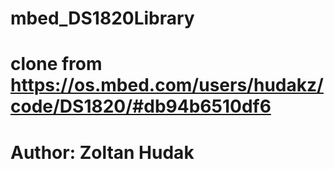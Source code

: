 # mbed_DS1820Library
# clone from https://os.mbed.com/users/hudakz/code/DS1820/#db94b6510df6
# Author:  Zoltan Hudak
